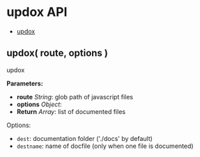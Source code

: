 updox API
============


- [updox](#updox)

<a name="updox"></a>
updox( route, options )
------------------------------------------------------------

updox

**Parameters:**

- **route** *String*: glob path of javascript files
- **options** *Object*: 
- **Return** *Array*: list of documented files


Options:

- `dest`: documentation folder ('./docs' by default)
- `destname`: name of docfile (only when one file is documented)



